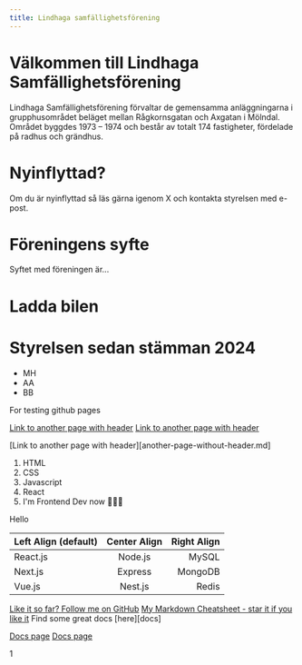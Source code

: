 ```yaml
---
title: Lindhaga samfällighetsförening 
---
```


# Välkommen till Lindhaga Samfällighetsförening
Lindhaga Samfällighetsförening förvaltar de gemensamma anläggningarna i grupphusområdet beläget mellan Rågkornsgatan och Axgatan i Mölndal. Området byggdes 1973 – 1974 och består av totalt 174 fastigheter, fördelade på radhus och grändhus.

# Nyinflyttad?
Om du är nyinflyttad så läs gärna igenom X och kontakta styrelsen med e-post.

# Föreningens syfte
Syftet med föreningen är...

# Ladda bilen

# Styrelsen sedan stämman 2024
- MH
- AA
- BB




For testing github pages

[Link to another page with header](another-page-with-header.md)
[Link to another page with header](another-page-without-header.md)

[Link to another page with header][another-page-without-header.md]


1. HTML
2. CSS
3. Javascript
4. React
7. I'm Frontend Dev now 👨🏼‍🎨

Hello

| Left Align (default) | Center Align | Right Align |
| :------------------- | :----------: | ----------: |
| React.js             | Node.js      | MySQL       |
| Next.js              | Express      | MongoDB     |
| Vue.js               | Nest.js      | Redis       |

[Like it so far? Follow me on GitHub](https://github.com/im-luka)
[My Markdown Cheatsheet - star it if you like it](markdown-cheatsheet)
Find some great docs [here][docs]


[Docs page](docs-main.md)
[Docs page](docs-main)

1
